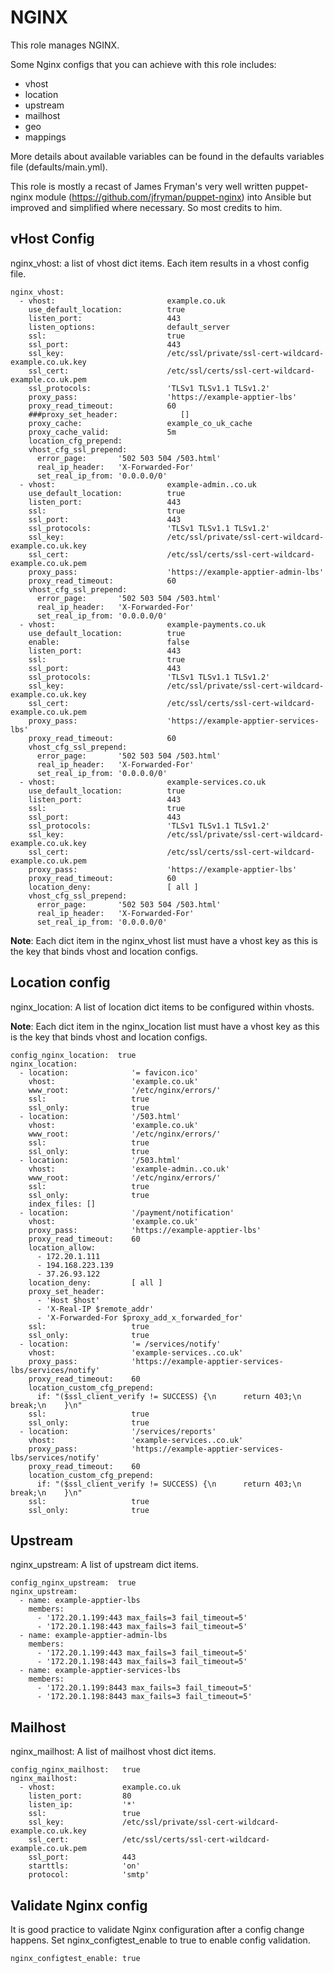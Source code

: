 NGINX
=====

This role manages NGINX. 

Some Nginx configs that you can achieve with this role includes:
- vhost
- location
- upstream
- mailhost
- geo
- mappings

More details about available variables can be found in the defaults variables file 
(defaults/main.yml).

This role is mostly a recast of James Fryman's very well written puppet-nginx module 
(https://github.com/jfryman/puppet-nginx) into Ansible but improved and simplified 
where necessary. So most credits to him. 

## vHost Config

nginx\_vhost:  a list of vhost dict items. Each item results in a vhost config file.

```
nginx_vhost:
  - vhost:                         example.co.uk
    use_default_location:          true
    listen_port:                   443
    listen_options:                default_server
    ssl:                           true
    ssl_port:                      443
    ssl_key:                       /etc/ssl/private/ssl-cert-wildcard-example.co.uk.key
    ssl_cert:                      /etc/ssl/certs/ssl-cert-wildcard-example.co.uk.pem
    ssl_protocols:                 'TLSv1 TLSv1.1 TLSv1.2'
    proxy_pass:                    'https://example-apptier-lbs'
    proxy_read_timeout:            60
    ###proxy_set_header:              []
    proxy_cache:                   example_co_uk_cache
    proxy_cache_valid:             5m
    location_cfg_prepend:
    vhost_cfg_ssl_prepend:
      error_page:       '502 503 504 /503.html'
      real_ip_header:   'X-Forwarded-For'
      set_real_ip_from: '0.0.0.0/0'
  - vhost:                         example-admin..co.uk
    use_default_location:          true
    listen_port:                   443
    ssl:                           true
    ssl_port:                      443
    ssl_protocols:                 'TLSv1 TLSv1.1 TLSv1.2'
    ssl_key:                       /etc/ssl/private/ssl-cert-wildcard-example.co.uk.key
    ssl_cert:                      /etc/ssl/certs/ssl-cert-wildcard-example.co.uk.pem
    proxy_pass:                    'https://example-apptier-admin-lbs'
    proxy_read_timeout:            60
    vhost_cfg_ssl_prepend:
      error_page:       '502 503 504 /503.html'
      real_ip_header:   'X-Forwarded-For'
      set_real_ip_from: '0.0.0.0/0'
  - vhost:                         example-payments.co.uk
    use_default_location:          true
    enable:                        false
    listen_port:                   443
    ssl:                           true
    ssl_port:                      443
    ssl_protocols:                 'TLSv1 TLSv1.1 TLSv1.2'
    ssl_key:                       /etc/ssl/private/ssl-cert-wildcard-example.co.uk.key
    ssl_cert:                      /etc/ssl/certs/ssl-cert-wildcard-example.co.uk.pem
    proxy_pass:                    'https://example-apptier-services-lbs'
    proxy_read_timeout:            60
    vhost_cfg_ssl_prepend:
      error_page:       '502 503 504 /503.html'
      real_ip_header:   'X-Forwarded-For'
      set_real_ip_from: '0.0.0.0/0'
  - vhost:                         example-services.co.uk
    use_default_location:          true
    listen_port:                   443
    ssl:                           true
    ssl_port:                      443
    ssl_protocols:                 'TLSv1 TLSv1.1 TLSv1.2'
    ssl_key:                       /etc/ssl/private/ssl-cert-wildcard-example.co.uk.key
    ssl_cert:                      /etc/ssl/certs/ssl-cert-wildcard-example.co.uk.pem
    proxy_pass:                    'https://example-apptier-lbs'
    proxy_read_timeout:            60
    location_deny:                 [ all ]
    vhost_cfg_ssl_prepend:
      error_page:       '502 503 504 /503.html'
      real_ip_header:   'X-Forwarded-For'
      set_real_ip_from: '0.0.0.0/0'
```

**Note**: Each dict item in the nginx_vhost list must have a vhost key as this is 
the key that binds vhost and location configs.

## Location config

nginx\_location: A list of location dict items to be configured within vhosts.

**Note**: Each dict item in the nginx_location list must have a vhost key as this is 
the key that binds vhost and location configs.

```
config_nginx_location:  true
nginx_location:
  - location:              '= favicon.ico'
    vhost:                 'example.co.uk'
    www_root:              '/etc/nginx/errors/'
    ssl:                   true
    ssl_only:              true
  - location:              '/503.html'
    vhost:                 'example.co.uk'
    www_root:              '/etc/nginx/errors/'
    ssl:                   true
    ssl_only:              true
  - location:              '/503.html'
    vhost:                 'example-admin..co.uk'
    www_root:              '/etc/nginx/errors/'
    ssl:                   true
    ssl_only:              true
    index_files: []
  - location:              '/payment/notification'
    vhost:                 'example.co.uk'
    proxy_pass:            'https://example-apptier-lbs'
    proxy_read_timeout:    60
    location_allow:
      - 172.20.1.111
      - 194.168.223.139
      - 37.26.93.122
    location_deny:         [ all ]
    proxy_set_header:
      - 'Host $host'
      - 'X-Real-IP $remote_addr'
      - 'X-Forwarded-For $proxy_add_x_forwarded_for'
    ssl:                   true
    ssl_only:              true
  - location:              '= /services/notify'
    vhost:                 'example-services..co.uk'
    proxy_pass:            'https://example-apptier-services-lbs/services/notify'
    proxy_read_timeout:    60
    location_custom_cfg_prepend:
      if: "($ssl_client_verify != SUCCESS) {\n      return 403;\n      break;\n    }\n"
    ssl:                   true
    ssl_only:              true
  - location:              '/services/reports'
    vhost:                 'example-services..co.uk'
    proxy_pass:            'https://example-apptier-services-lbs/services/notify'
    proxy_read_timeout:    60
    location_custom_cfg_prepend:
      if: "($ssl_client_verify != SUCCESS) {\n      return 403;\n      break;\n    }\n"
    ssl:                   true
    ssl_only:              true
```

## Upstream

nginx\_upstream: A list of upstream dict items.

```
config_nginx_upstream:  true
nginx_upstream:
  - name: example-apptier-lbs
    members:
      - '172.20.1.199:443 max_fails=3 fail_timeout=5'
      - '172.20.1.198:443 max_fails=3 fail_timeout=5'
  - name: example-apptier-admin-lbs
    members:
      - '172.20.1.199:443 max_fails=3 fail_timeout=5'
      - '172.20.1.198:443 max_fails=3 fail_timeout=5'
  - name: example-apptier-services-lbs
    members:
      - '172.20.1.199:8443 max_fails=3 fail_timeout=5'
      - '172.20.1.198:8443 max_fails=3 fail_timeout=5'
```

## Mailhost

nginx\_mailhost: A list of mailhost vhost dict items.

```
config_nginx_mailhost:   true
nginx_mailhost:
  - vhost:               example.co.uk
    listen_port:         80
    listen_ip:           '*'
    ssl:                 true
    ssl_key:             /etc/ssl/private/ssl-cert-wildcard-example.co.uk.key
    ssl_cert:            /etc/ssl/certs/ssl-cert-wildcard-example.co.uk.pem
    ssl_port:            443
    starttls:            'on'
    protocol:            'smtp'
```

## Validate Nginx config 

It is good practice to validate Nginx configuration after a config change happens. Set nginx_configtest_enable to true to enable config validation.

```
nginx_configtest_enable: true
```
